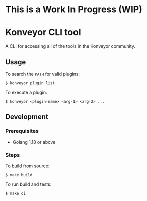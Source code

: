 # This is a Work In Progress (WIP)
# Konveyor CLI tool

A CLI for accessing all of the tools in the Konveyor community.

## Usage

To search the `PATH` for valid plugins:
```
$ konveyor plugin list
```

To execute a plugin:
```
$ konveyor <plugin-name> <arg-1> <arg-2> ...
```

## Development

### Prerequisites

- Golang 1.18 or above

### Steps

To build from source:
```
$ make build
```

To run build and tests:
```
$ make ci
```